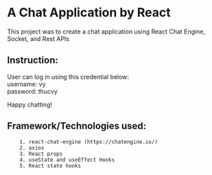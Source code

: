 # A Chat Application by React

This project was to create a chat application using React Chat Engine, Socket, and Rest APIs

## Instruction:
User can log in using this credential below:\
username: vy\
password: thucvy

Happy chatting!

## Framework/Technologies used: 
		1. react-chat-engine (https://chatengine.io/)
		2. axios
		3. React props
		4. useState and useEffect Hooks
		5. React state hooks
